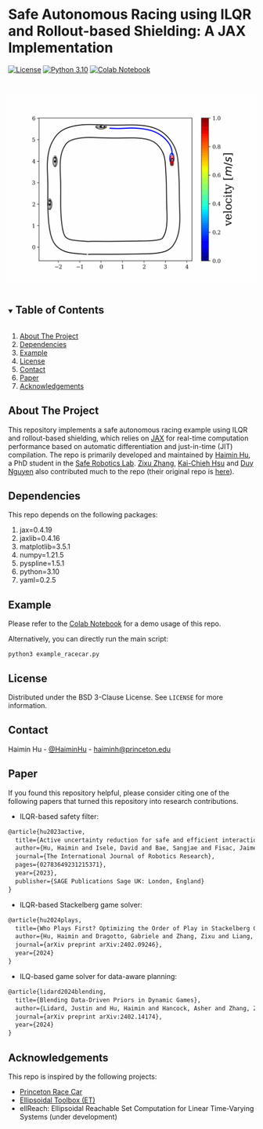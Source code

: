 # Safe Autonomous Racing using ILQR and Rollout-based Shielding: A JAX Implementation

[![License][license-shield]][license-url]
[![Python 3.10](https://img.shields.io/badge/python-3.10-blue)](https://www.python.org/downloads/)
[![Colab Notebook][homepage-shield]][homepage-url]


<!-- PROJECT LOGO -->
<br />
<p align="center">
  <a href="https://github.com/SafeRoboticsLab/iLQR_jax_racing_dev">
    <img src="experiments/ilqr_jax/rollout.gif" alt="Logo" width="600">
  </a>
  <!-- <h3 align="center">ILQR JAX Racing</h3> -->
  <p align="center">
    <!-- Safe Autonomous Racing using ILQR and Rollout-based Shielding: A JAX Implementation -->
  </p>
</p>


<!-- TABLE OF CONTENTS -->
<details open="open">
  <summary><h2 style="display: inline-block">Table of Contents</h2></summary>
  <ol>
    <li><a href="#about-the-project">About The Project</a></li>
    <li><a href="#dependencies">Dependencies</a></li>
    <li><a href="#example">Example</a></li>
    <li><a href="#license">License</a></li>
    <li><a href="#contact">Contact</a></li>
    <li><a href="#paper">Paper</a></li>
    <li><a href="#acknowledgements">Acknowledgements</a></li>
  </ol>
</details>


<!-- ABOUT THE PROJECT -->
## About The Project

This repository implements a safe autonomous racing example using ILQR and rollout-based shielding, which relies on [JAX](https://github.com/google/jax) for real-time computation performance based on automatic differentiation and just-in-time (JIT) compilation.
The repo is primarily developed and maintained by [Haimin Hu](https://haiminhu.org/), a PhD student in the [Safe Robotics Lab](https://saferobotics.princeton.edu).
[Zixu Zhang](https://zzx9636.github.io/), [Kai-Chieh Hsu](https://kaichiehhsu.github.io/) and [Duy Nguyen](https://ece.princeton.edu/people/duy-phuong-nguyen) also contributed much to the repo (their original repo is [here](https://github.com/SafeRoboticsLab/PrincetonRaceCar_planning)).


## Dependencies

This repo depends on the following packages:
1. jax=0.4.19
2. jaxlib=0.4.16
3. matplotlib=3.5.1
4. numpy=1.21.5
5. pyspline=1.5.1
6. python=3.10
7. yaml=0.2.5


## Example
Please refer to the [Colab Notebook](https://colab.research.google.com/drive/1_3HgZx7LTBw69xH61Us70xI8HISUeFA7?usp=sharing) for a demo usage of this repo.

Alternatively, you can directly run the main script:
```shell
python3 example_racecar.py
```


<!-- LICENSE -->
## License

Distributed under the BSD 3-Clause License. See `LICENSE` for more information.


<!-- CONTACT -->
## Contact

Haimin Hu - [@HaiminHu](https://twitter.com/HaiminHu) - haiminh@princeton.edu


<!-- PAPER -->
## Paper

If you found this repository helpful, please consider citing one of the following papers that turned this repository into research contributions.

* ILQR-based safety filter:
```tex
@article{hu2023active,
  title={Active uncertainty reduction for safe and efficient interaction planning: A shielding-aware dual control approach},
  author={Hu, Haimin and Isele, David and Bae, Sangjae and Fisac, Jaime F},
  journal={The International Journal of Robotics Research},
  pages={02783649231215371},
  year={2023},
  publisher={SAGE Publications Sage UK: London, England}
}
```

* ILQR-based Stackelberg game solver:
```tex
@article{hu2024plays,
  title={Who Plays First? Optimizing the Order of Play in Stackelberg Games with Many Robots},
  author={Hu, Haimin and Dragotto, Gabriele and Zhang, Zixu and Liang, Kaiqu and Stellato, Bartolomeo and Fisac, Jaime F},
  journal={arXiv preprint arXiv:2402.09246},
  year={2024}
}
```

* ILQ-based game solver for data-aware planning:
```tex
@article{lidard2024blending,
  title={Blending Data-Driven Priors in Dynamic Games},
  author={Lidard, Justin and Hu, Haimin and Hancock, Asher and Zhang, Zixu and Contreras, Albert Gim{\'o} and Modi, Vikash and DeCastro, Jonathan and Gopinath, Deepak and Rosman, Guy and Leonard, Naomi and others},
  journal={arXiv preprint arXiv:2402.14174},
  year={2024}
}
```


<!-- ACKNOWLEDGEMENTS -->
## Acknowledgements

This repo is inspired by the following projects:
* [Princeton Race Car](https://github.com/SafeRoboticsLab/PrincetonRaceCar_planning)
* [Ellipsoidal Toolbox (ET)](https://www.mathworks.com/matlabcentral/fileexchange/21936-ellipsoidal-toolbox-et)
* ellReach: Ellipsoidal Reachable Set Computation for Linear Time-Varying Systems (under development)


<!-- MARKDOWN LINKS & IMAGES -->
<!-- https://www.markdownguide.org/basic-syntax/#reference-style-links -->
[contributors-shield]: https://img.shields.io/github/contributors/SafeRoboticsLab/repo.svg?style=for-the-badge
[contributors-url]: https://github.com/SafeRoboticsLab/SHARP/contributors
[forks-shield]: https://img.shields.io/github/forks/SafeRoboticsLab/repo.svg?style=for-the-badge
[forks-url]: https://github.com/SafeRoboticsLab/SHARP/network/members
[stars-shield]: https://img.shields.io/github/stars/SafeRoboticsLab/repo.svg?style=for-the-badge
[stars-url]: https://github.com/SafeRoboticsLab/SHARP/stargazers
[issues-shield]: https://img.shields.io/github/issues/SafeRoboticsLab/repo.svg?style=for-the-badge
[issues-url]: https://github.com/SafeRoboticsLab/SHARP/issues
[license-shield]: https://img.shields.io/badge/License-BSD%203--Clause-blue.svg
[license-url]: https://opensource.org/licenses/BSD-3-Clause
[linkedin-shield]: https://img.shields.io/badge/-LinkedIn-black.svg?style=for-the-badge&logo=linkedin&colorB=555
[linkedin-url]: https://linkedin.com/in/SafeRoboticsLab
[homepage-shield]: https://img.shields.io/badge/-Colab%20Notebook-orange
[homepage-url]: https://colab.research.google.com/drive/1_3HgZx7LTBw69xH61Us70xI8HISUeFA7?usp=sharing
